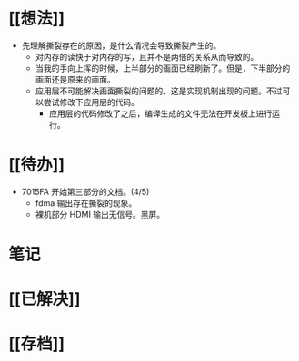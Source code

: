 # [[想法]]
- 先理解撕裂存在的原因，是什么情况会导致撕裂产生的。
	- 对内存的读快于对内存的写，且并不是两倍的关系从而导致的。
	- 当我的手向上挥的时候，上半部分的画面已经刷新了。但是，下半部分的画面还是原来的画面。
	- 应用层不可能解决画面撕裂的问题的。这是实现机制出现的问题。不过可以尝试修改下应用层的代码。
		- 应用层的代码修改了之后，编译生成的文件无法在开发板上进行运行。
# [[待办]]
- 7015FA 开始第三部分的文档。(4/5)
	- fdma 输出存在撕裂的现象。
	- 裸机部分 HDMI 输出无信号。黑屏。
# 笔记

# [[已解决]]

# [[存档]]
